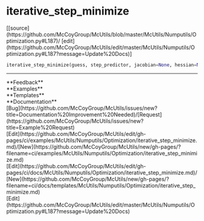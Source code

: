 # <a id="McUtils.Numputils.Optimization.iterative_step_minimize">iterative_step_minimize</a>
<div class="docs-source-link" markdown="1">
[[source](https://github.com/McCoyGroup/McUtils/blob/master/McUtils/Numputils/Optimization.py#L187)/
[edit](https://github.com/McCoyGroup/McUtils/edit/master/McUtils/Numputils/Optimization.py#L187?message=Update%20Docs)]
</div>

```python
iterative_step_minimize(guess, step_predictor, jacobian=None, hessian=None, *, method=None, unitary=False, generate_rotation=False, dtype='float64', orthogonal_directions=None, orthogonal_projection_generator=None, region_constraints=None, function=None, max_displacement=None, max_displacement_norm=None, oscillation_damping_factor=None, termination_function=None, prevent_oscillations=None, tol=1e-08, use_max_for_error=True, max_iterations=100, convergence_metric=None, track_best=False, logger=None): 
```













---


<div markdown="1" class="text-secondary">
<div class="container">
  <div class="row">
   <div class="col" markdown="1">
**Feedback**   
</div>
   <div class="col" markdown="1">
**Examples**   
</div>
   <div class="col" markdown="1">
**Templates**   
</div>
   <div class="col" markdown="1">
**Documentation**   
</div>
   <div class="col" markdown="1">
   
</div>
   <div class="col" markdown="1">
   
</div>
   <div class="col" markdown="1">
   
</div>
</div>
  <div class="row">
   <div class="col" markdown="1">
[Bug](https://github.com/McCoyGroup/McUtils/issues/new?title=Documentation%20Improvement%20Needed)/[Request](https://github.com/McCoyGroup/McUtils/issues/new?title=Example%20Request)   
</div>
   <div class="col" markdown="1">
[Edit](https://github.com/McCoyGroup/McUtils/edit/gh-pages/ci/examples/McUtils/Numputils/Optimization/iterative_step_minimize.md)/[New](https://github.com/McCoyGroup/McUtils/new/gh-pages/?filename=ci/examples/McUtils/Numputils/Optimization/iterative_step_minimize.md)   
</div>
   <div class="col" markdown="1">
[Edit](https://github.com/McCoyGroup/McUtils/edit/gh-pages/ci/docs/McUtils/Numputils/Optimization/iterative_step_minimize.md)/[New](https://github.com/McCoyGroup/McUtils/new/gh-pages/?filename=ci/docs/templates/McUtils/Numputils/Optimization/iterative_step_minimize.md)   
</div>
   <div class="col" markdown="1">
[Edit](https://github.com/McCoyGroup/McUtils/edit/master/McUtils/Numputils/Optimization.py#L187?message=Update%20Docs)   
</div>
   <div class="col" markdown="1">
   
</div>
   <div class="col" markdown="1">
   
</div>
   <div class="col" markdown="1">
   
</div>
</div>
</div>
</div>